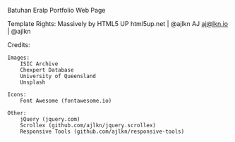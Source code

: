 Batuhan Eralp Portfolio Web Page

Template Rights:
	Massively by HTML5 UP
	html5up.net | @ajlkn
	AJ
	aj@lkn.io | @ajlkn


Credits:

	Images:
		ISIC Archive
		Chexpert Database
		University of Queensland
		Unsplash

	Icons:
		Font Awesome (fontawesome.io)

	Other:
		jQuery (jquery.com)
		Scrollex (github.com/ajlkn/jquery.scrollex)
		Responsive Tools (github.com/ajlkn/responsive-tools)